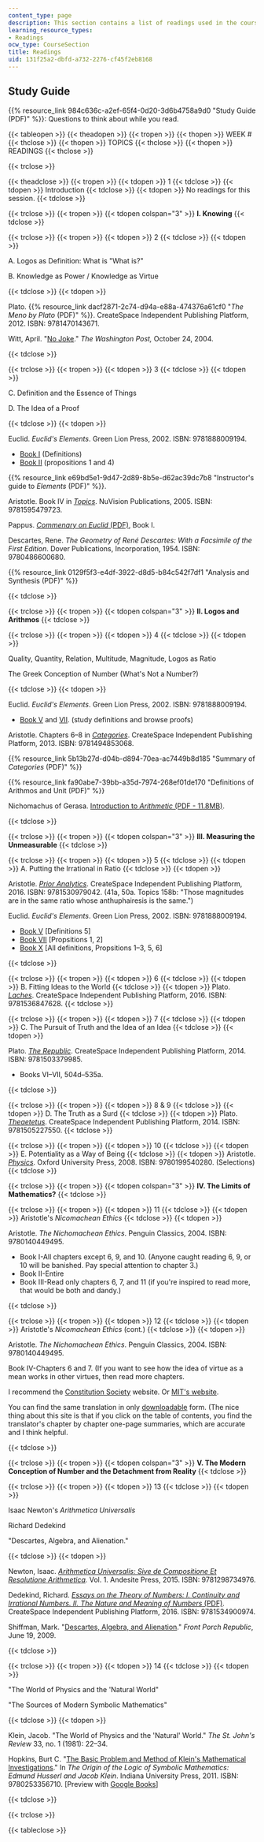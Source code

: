 ```yaml
---
content_type: page
description: This section contains a list of readings used in the course.
learning_resource_types:
- Readings
ocw_type: CourseSection
title: Readings
uid: 131f25a2-dbfd-a732-2276-cf45f2eb8168
---
```


Study Guide
-----------

{{% resource_link 984c636c-a2ef-65f4-0d20-3d6b4758a9d0 "Study Guide (PDF)" %}}: Questions to think about while you read.

{{< tableopen >}}
{{< theadopen >}}
{{< tropen >}}
{{< thopen >}}
WEEK #
{{< thclose >}}
{{< thopen >}}
TOPICS
{{< thclose >}}
{{< thopen >}}
READINGS
{{< thclose >}}

{{< trclose >}}

{{< theadclose >}}
{{< tropen >}}
{{< tdopen >}}
1
{{< tdclose >}}
{{< tdopen >}}
Introduction
{{< tdclose >}}
{{< tdopen >}}
No readings for this session.
{{< tdclose >}}

{{< trclose >}}
{{< tropen >}}
{{< tdopen colspan="3" >}}
**I. Knowing**
{{< tdclose >}}

{{< trclose >}}
{{< tropen >}}
{{< tdopen >}}
2
{{< tdclose >}}
{{< tdopen >}}


A. Logos as Definition: What is "What is?"

B. Knowledge as Power / Knowledge as Virtue


{{< tdclose >}}
{{< tdopen >}}


Plato. {{% resource_link dacf2871-2c74-d94a-e88a-474376a61cf0 "_The Meno by Plato_ (PDF)" %}}. CreateSpace Independent Publishing Platform, 2012. ISBN: 9781470143671.

Witt, April. "[No Joke](https://www.washingtonpost.com/archive/lifestyle/magazine/2004/10/24/no-joke/882986fd-53f1-4443-95f8-f4f265d38f61/)." _The Washington Post,_ October 24, 2004.


{{< tdclose >}}

{{< trclose >}}
{{< tropen >}}
{{< tdopen >}}
3
{{< tdclose >}}
{{< tdopen >}}


C. Definition and the Essence of Things

D. The Idea of a Proof


{{< tdclose >}}
{{< tdopen >}}


Euclid. _Euclid's Elements_. Green Lion Press, 2002. ISBN: 9781888009194.

*   [Book I](http://aleph0.clarku.edu/~djoyce/elements/bookI/defI1.html) (Definitions)
*   [Book II](http://aleph0.clarku.edu/~djoyce/elements/bookII/bookII.html) (propositions 1 and 4)

{{% resource_link e69bd5e1-9d47-2d89-8b5e-d62ac39dc7b8 "Instructor's guide to _Elements_ (PDF)" %}}.

Aristotle. Book IV in [_Topics_](http://classics.mit.edu/Aristotle/topics.4.iv.html). NuVision Publications, 2005. ISBN: 9781595479723.

Pappus. [_Commenary on Euclid_ (PDF)](http://www.ams.org/journals/bull/1931-37-07/S0002-9904-1931-05166-1/S0002-9904-1931-05166-1.pdf), Book I.

Descartes, Rene. _The Geometry of René Descartes: With a Facsimile of the First Edition_. Dover Publications, Incorporation, 1954. ISBN: 9780486600680.

{{% resource_link 0129f5f3-e4df-3922-d8d5-b84c542f7df1 "Analysis and Synthesis (PDF)" %}}


{{< tdclose >}}

{{< trclose >}}
{{< tropen >}}
{{< tdopen colspan="3" >}}
**II. Logos and Arithmos**
{{< tdclose >}}

{{< trclose >}}
{{< tropen >}}
{{< tdopen >}}
4
{{< tdclose >}}
{{< tdopen >}}


Quality, Quantity, Relation, Multitude, Magnitude, Logos as Ratio

The Greek Conception of Number (What's Not a Number?)


{{< tdclose >}}
{{< tdopen >}}


Euclid. _Euclid's Elements_. Green Lion Press, 2002. ISBN: 9781888009194.

*   [Book V](http://aleph0.clarku.edu/~djoyce/elements/bookV/bookV.html) and [VII](http://aleph0.clarku.edu/~djoyce/elements/bookVII/bookVII.html). (study definitions and browse proofs)

Aristotle. Chapters 6–8 in [_Categories_](http://classics.mit.edu/Aristotle/categories.html). CreateSpace Independent Publishing Platform, 2013. ISBN: 9781494853068.

{{% resource_link 5b13b27d-d04b-d894-70ea-ac7449b8d185 "Summary of _Categories_ (PDF)" %}}

{{% resource_link fa90abe7-39bb-a35d-7974-268ef01de170 "Definitions of Arithmos and Unit (PDF)" %}}

Nichomachus of Gerasa. [Introduction to _Arithmetic_ (PDF - 11.8MB)](http://ia600709.us.archive.org/27/items/NicomachusIntroToArithmetic/nicomachus-intro-to-arithmetic_no-ocr.pdf).


{{< tdclose >}}

{{< trclose >}}
{{< tropen >}}
{{< tdopen colspan="3" >}}
**III. Measuring the Unmeasurable**
{{< tdclose >}}

{{< trclose >}}
{{< tropen >}}
{{< tdopen >}}
5
{{< tdclose >}}
{{< tdopen >}}
A. Putting the Irrational in Ratio
{{< tdclose >}}
{{< tdopen >}}


Aristotle. [_Prior Analytics_](http://classics.mit.edu/Aristotle/prior.html). CreateSpace Independent Publishing Platform, 2016. ISBN: 9781530979042. (41a, 50a. Topics 158b: "Those magnitudes are in the same ratio whose anthuphairesis is the same.")

Euclid. _Euclid's Elements_. Green Lion Press, 2002. ISBN: 9781888009194.

*   [Book V](http://aleph0.clarku.edu/~djoyce/elements/bookV/bookV.html) \[Definitions 5\]
*   [Book VII](http://aleph0.clarku.edu/~djoyce/elements/bookVII/bookVII.html) \[Propsitions 1, 2\]
*   [Book X](http://aleph0.clarku.edu/~djoyce/elements/bookX/bookX.html) \[All definitions, Propsitions 1–3, 5, 6\]


{{< tdclose >}}

{{< trclose >}}
{{< tropen >}}
{{< tdopen >}}
6
{{< tdclose >}}
{{< tdopen >}}
B. Fitting Ideas to the World
{{< tdclose >}}
{{< tdopen >}}
Plato. _[Laches](http://www.gutenberg.org/ebooks/1584?msg=welcome_stranger)_. CreateSpace Independent Publishing Platform, 2016. ISBN: 9781536847628.
{{< tdclose >}}

{{< trclose >}}
{{< tropen >}}
{{< tdopen >}}
7
{{< tdclose >}}
{{< tdopen >}}
C. The Pursuit of Truth and the Idea of an Idea
{{< tdclose >}}
{{< tdopen >}}


Plato. [_The Republic_](http://classics.mit.edu/Plato/republic.html). CreateSpace Independent Publishing Platform, 2014. ISBN: 9781503379985.

*   Books VI–VII, 504d–535a.


{{< tdclose >}}

{{< trclose >}}
{{< tropen >}}
{{< tdopen >}}
8 & 9
{{< tdclose >}}
{{< tdopen >}}
D. The Truth as a Surd
{{< tdclose >}}
{{< tdopen >}}
Plato. [_Theaetetus_](http://classics.mit.edu/Plato/theatu.html). CreateSpace Independent Publishing Platform, 2014. ISBN: 9781505227550.
{{< tdclose >}}

{{< trclose >}}
{{< tropen >}}
{{< tdopen >}}
10
{{< tdclose >}}
{{< tdopen >}}
E. Potentiality as a Way of Being
{{< tdclose >}}
{{< tdopen >}}
Aristotle. [_Physics_](http://classics.mit.edu/Aristotle/physics.html). Oxford University Press, 2008. ISBN: 9780199540280. (Selections)
{{< tdclose >}}

{{< trclose >}}
{{< tropen >}}
{{< tdopen colspan="3" >}}
**IV. The Limits of Mathematics?**
{{< tdclose >}}

{{< trclose >}}
{{< tropen >}}
{{< tdopen >}}
11
{{< tdclose >}}
{{< tdopen >}}
Aristotle's _Nicomachean Ethics_
{{< tdclose >}}
{{< tdopen >}}


Aristotle. _The Nichomachean Ethics_. Penguin Classics, 2004. ISBN: 9780140449495.

*   Book I-All chapters except 6, 9, and 10. (Anyone caught reading 6, 9, or 10 will be banished. Pay special attention to chapter 3.)
*   Book II-Entire
*   Book III-Read only chapters 6, 7, and 11 (if you're inspired to read more, that would be both and dandy.)


{{< tdclose >}}

{{< trclose >}}
{{< tropen >}}
{{< tdopen >}}
12
{{< tdclose >}}
{{< tdopen >}}
Aristotle's _Nicomachean Ethics_ (cont.)
{{< tdclose >}}
{{< tdopen >}}


Aristotle. _The Nichomachean Ethics_. Penguin Classics, 2004. ISBN: 9780140449495.

Book IV-Chapters 6 and 7. (If you want to see how the idea of virtue as a mean works in other virtues, then read more chapters.

I recommend the [Constitution Society](http://www.constitution.org/ari/ethic_00.htm) website. Or [MIT's website](http://classics.mit.edu/Aristotle/nicomachaen.1.i.html).

You can find the same translation in only [downloadable](http://nothingistic.org/library/aristotle/nicomachean/) form. (The nice thing about this site is that if you click on the table of contents, you find the translator's chapter by chapter one-page summaries, which are accurate and I think helpful.


{{< tdclose >}}

{{< trclose >}}
{{< tropen >}}
{{< tdopen colspan="3" >}}
**V. The Modern Conception of Number and the Detachment from Reality**
{{< tdclose >}}

{{< trclose >}}
{{< tropen >}}
{{< tdopen >}}
13
{{< tdclose >}}
{{< tdopen >}}


Isaac Newton's _Arithmetica Universalis_

Richard Dedekind

"Descartes, Algebra, and Alienation."


{{< tdclose >}}
{{< tdopen >}}


Newton, Isaac. _[Arithmetica Universalis: Sive de Compositione Et Resolutione Arithmetica](http://openlibrary.org/books/OL23375268M/Arithmetica_universalis)._ Vol. 1. Andesite Press, 2015. ISBN: 9781298734976.

Dedekind, Richard. [_Essays on the Theory of Numbers: I. Continuity and Irrational Numbers. II. The Nature and Meaning of Numbers_ (PDF)](http://www.gutenberg.org/files/21016/21016-pdf.pdf?session_id=6871125646f4cb3d0d204d5cd40bc49547b5fd06). CreateSpace Independent Publishing Platform, 2016. ISBN: 9781534900974.

Shiffman, Mark. "[Descartes, Algebra, and Alienation](http://www.frontporchrepublic.com/2009/06/algebra/)." _Front Porch Republic_, June 19, 2009.


{{< tdclose >}}

{{< trclose >}}
{{< tropen >}}
{{< tdopen >}}
14
{{< tdclose >}}
{{< tdopen >}}


"The World of Physics and the 'Natural World"

"The Sources of Modern Symbolic Mathematics"


{{< tdclose >}}
{{< tdopen >}}


Klein, Jacob. "The World of Physics and the 'Natural' World." _The St. John's Review_ 33, no. 1 (1981): 22–34.

Hopkins, Burt C. "[The Basic Problem and Method of Klein's Mathematical Investigations](https://learning-modules.mit.edu/service/materials/groups/116463/files/721b8dbc-bf7d-4a1d-944d-88b8a67f3f72/link?errorRedirect=%2Fmaterials%2Findex.html)." In _The Origin of the Logic of Symbolic Mathematics: Edmund Husserl and Jacob Klein_. Indiana University Press, 2011. ISBN: 9780253356710. \[Preview with [Google Books](http://books.google.com/books?id=-e-Mn50Q0soC&pg=PA75=onepage)\]


{{< tdclose >}}

{{< trclose >}}

{{< tableclose >}}